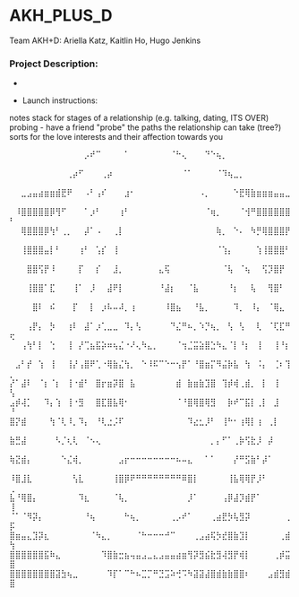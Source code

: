 # AKH_PLUS_D
Team AKH+D: Ariella Katz, Kaitlin Ho, Hugo Jenkins
### Project Description:
* <description>

* Launch instructions:


notes
stack for stages of a relationship (e.g. talking, dating, ITS OVER)
probing - have a friend "probe" the paths the relationship can take (tree?)
sorts for the love interests and their affection towards you

⠀⠀⠀⠀⠀⠀⠀⠀⠀⠀⠀⠀⠀⡠⠞⠉⠀⠀⠀⠀⠁⠀⠀⠀⠀⠀⠀⠀⠈⠓⢄⠀⠀⠀⠙⠑⢦⡀⠀⠀⠀⠀⠀⠀⠀⠀⠀⠀⠀⠀
⠀⠀⠀⠀⠀⠀⠀⠀⠀⠀⢀⡴⠋⠀⠀⠀⢀⡴⠀⠀⠀⠀⠀⠀⠀⠀⠀⠀⠀⠀⠈⠁⠀⠀⠀⠀⠈⠹⢦⣀⡀⠀⠀⠀⠀⠀⠀⠀⠀⠀
⠀⠀⣀⣠⣤⣴⣶⣶⣾⣟⠟⠀⠀⠠⠃⢠⠎⠀⠀⠀⣰⠂⠀⠀⠀⠀⠀⠀⠀⠀⠀⠀⠀⠠⡀⠀⠀⠀⠀⠑⣟⢿⣷⣶⣶⣶⣤⣤⣀⠀
⠀⠸⣿⣿⣿⣿⣿⡿⢻⠋⠀⠀⠀⠁⡰⠃⠀⠀⠀⢰⠃⠀⠀⠀⠀⠀⠀⠀⠀⠀⠀⠀⠀⠀⠈⢶⡀⠀⠀⠀⠈⢺⠛⣿⣿⣿⣿⣿⣿⠃
⠀⠀⢿⣿⣿⣿⡿⢳⠃⢀⡀⠀⠀⡼⠁⠠⠀⠀⢀⡇⠀⠀⠀⠀⠀⠀⠀⠀⠀⠀⠀⠀⠀⠀⠀⠀⢷⡀⠀⠑⠄⠀⠳⡛⢿⣿⣿⣿⡟⠀
⠀⠀⢸⣿⣿⣿⣤⡇⠃⠀⠀⠀⢰⠃⠀⢡⡎⠀⢸⠀⠀⠀⠀⠀⠀⠀⠀⠀⠀⠀⠀⠀⠀⠀⠀⠀⠈⢱⡄⠀⠀⠀⠀⢱⢸⣿⣿⣿⠃⠀
⠀⠀⠀⣿⣿⢫⡟⠸⠀⠀⠀⠀⡏⠀⠀⡎⠀⠀⣸⡀⠀⠀⠀⠀⠀⠀⣄⢯⠀⠀⠀⠀⠀⠀⠀⠀⠀⠈⢧⠀⠈⢦⠀⠀⢫⡹⣿⡟⠀⠀
⠀⠀⠀⢸⣿⣿⠁⣏⠀⠀⠀⢸⠁⠀⡸⠀⠀⣼⠟⡇⠀⠀⠀⠀⠀⠀⠘⣼⡆⠀⠀⠈⣧⠀⠀⠀⠀⠀⠘⡆⠀⠀⢧⠀⠀⢻⣿⠃⠀⠀
⠀⠀⠀⠀⣿⠇⠀⠮⠀⠀⠀⡏⠀⠀⡇⠀⡰⠧⠤⠼⡀⢰⠀⠀⠀⠀⠀⠸⣿⣦⠀⠀⠘⣧⡀⠀⠀⠀⠀⠹⡀⠀⠸⡄⠀⠈⢿⣄⠀⠀
⠀⠀⠀⢠⡟⡄⠀⡳⠀⠀⢰⠇⠀⣼⠁⡰⢁⣀⣀⠀⠹⡄⢣⠀⠀⠀⠀⠀⠙⣌⠛⠦⡀⠱⡙⢦⡀⠀⢣⠀⢣⠀⠀⢇⠀⠈⢏⣏⠛⢖
⠀⠀⢠⢳⠃⡇⠀⢑⠀⠀⢸⠀⡜⢉⣦⣯⡵⠶⢦⣌⠐⠜⢄⠳⣄⡀⠀⠀⠀⠈⢲⣈⣭⣵⣿⣑⠳⣄⠈⡇⠘⡆⠀⢸⠀⠀⢸⠘⡆⠀
⠀⣠⠃⡞⠀⢱⠀⢸⠀⠀⢸⡜⢠⣿⠟⢁⠐⢿⣷⣌⢳⡀⠀⠑⠸⠯⠉⠑⠒⢢⡟⠁⠘⣿⣶⡍⠻⣬⡷⣧⠀⢳⠀⠨⡄⠀⢈⠆⢹⡀
⡜⠁⣼⠇⠀⠈⡆⠈⡆⠀⢸⠐⣾⠃⠀⣿⡖⣶⡽⣿⠀⣧⠀⠀⠀⠀⠀⠀⠀⣾⠀⣷⣶⣷⣹⣿⠀⢹⡾⢾⢀⣾⡀⠀⡇⠀⢸⠀⠀⢣
⣠⡾⢼⡁⠀⠀⠹⡄⢱⠀⢸⠐⣻⠀⠀⣿⣏⣿⣧⢿⠂⠀⠀⠀⠀⠀⠀⠀⠀⠈⠘⣿⢿⣿⢿⣻⠀⠀⡷⠞⠉⣯⡇⢀⡇⠀⣸⠀⠀⠘
⣿⡝⣾⠀⠀⠀⠀⢳⠈⢇⠸⡀⠹⡄⠀⠘⢇⣐⡨⠏⠀⠀⠀⠀⠀⠀⠀⠀⠀⠀⠀⠹⣔⣂⡸⠃⠀⢸⠓⠂⢰⢿⡇⢰⠀⢀⡇⠀⠀⠀
⣷⣛⣼⠀⠀⠀⠀⠀⠣⡈⢆⢇⠀⠈⠢⢄⠀⠀⠀⠀⠀⠀⠀⠀⠀⠀⠀⠀⠀⠀⠀⠀⠀⠀⠀⡀⡄⠋⠁⢀⡷⢫⣗⡸⠀⡼⠀⠀⠀⠀
⢷⣝⣾⡄⠀⠀⠀⠀⠀⠑⣌⢾⡀⠀⠀⠀⠀⠀⠀⣠⡖⠒⠒⠒⠒⠒⠒⠒⠒⠦⠤⣄⠀⠀⠁⠁⠀⠀⠀⡜⠛⣫⣷⠃⡼⠁⠀⠀⠀⠀
⠸⣿⣸⣇⠀⠀⠀⠀⠀⠀⠀⢣⣇⠀⠀⠀⠀⠀⢸⣿⡿⠟⠛⠛⠛⠛⠛⠛⠛⠛⠿⣿⡇⠀⠀⠀⠀⠀⢸⣧⢿⢿⡟⡸⠃⠀⠀⠀⠀⢀
⣧⠘⢿⣿⡄⠀⠀⠀⠀⠀⠀⠀⠹⣆⠀⠀⠀⠀⠈⢧⡀⠀⠀⠀⠀⠀⠀⠀⠀⠀⠀⡸⠁⠀⠀⠀⠀⢠⡿⣼⡹⣾⡟⠁⠀⠀⠀⠀⠀⢸
⠈⠁⠈⠻⡽⡄⠀⠀⠀⠀⠀⠀⠀⠘⢦⠀⠀⠀⠀⠀⠓⢦⡀⠀⠀⠀⠀⠀⢀⡠⠞⠁⠀⠀⠀⢀⣴⣟⡳⢧⣻⡽⠀⠀⠀⠀⠀⠀⢀⡯
⣿⣶⣤⣄⣹⡽⣆⠀⠀⠀⠀⠀⠀⠀⠈⠳⣄⡀⠀⠀⠀⠀⠈⠓⠒⠒⠒⠚⠉⠀⠀⠀⢀⣠⣴⢯⡳⣞⣿⣷⣹⡇⠀⠀⠀⠀⠀⢀⣾⢳
⣿⣿⣿⣿⣿⣿⣯⠷⣄⠀⠀⠀⠀⠀⠀⠀⠹⣿⣷⣒⣦⢤⣤⣠⣀⣄⣠⣤⣤⣴⣶⢻⡽⣻⣮⣗⣻⢼⣻⡟⢾⡇⠀⠀⠀⠀⢀⡾⣭⣿
⣿⣿⣿⣿⣿⣿⣿⣿⣽⣳⢦⣀⠀⠀⠀⠀⠀⠹⡏⠁⠉⠓⠦⣉⡉⠛⣙⣩⠵⢚⠩⠳⣽⣽⣼⣿⣾⣷⣷⣿⣿⠆⠀⠀⠀⣠⣾⣻⣾⣿
